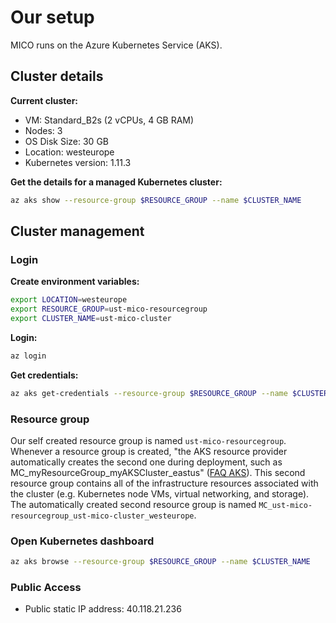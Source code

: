 # Our setup

MICO runs on the Azure Kubernetes Service (AKS).

## Cluster details

**Current cluster:**
* VM: Standard_B2s (2 vCPUs, 4 GB RAM)
* Nodes: 3
* OS Disk Size: 30 GB
* Location: westeurope
* Kubernetes version: 1.11.3

**Get the details for a managed Kubernetes cluster:**
```bash
az aks show --resource-group $RESOURCE_GROUP --name $CLUSTER_NAME
```

## Cluster management

### Login

**Create environment variables:**
```bash
export LOCATION=westeurope
export RESOURCE_GROUP=ust-mico-resourcegroup
export CLUSTER_NAME=ust-mico-cluster
```

**Login:**
```bash
az login
```

**Get credentials:**
```bash
az aks get-credentials --resource-group $RESOURCE_GROUP --name $CLUSTER_NAME --admin
```

### Resource group

Our self created resource group is named `ust-mico-resourcegroup`. Whenever a resource group is created, "the AKS resource provider automatically creates the second one during deployment, such as MC_myResourceGroup_myAKSCluster_eastus" ([FAQ AKS](https://docs.microsoft.com/de-de/azure/aks/faq)). This second resource group contains all of the infrastructure resources associated with the cluster (e.g. Kubernetes node VMs, virtual networking, and storage). The automatically created second resource group is named `MC_ust-mico-resourcegroup_ust-mico-cluster_westeurope`.

### Open Kubernetes dashboard

```bash
az aks browse --resource-group $RESOURCE_GROUP --name $CLUSTER_NAME
```


### Public Access

* Public static IP address: 40.118.21.236
